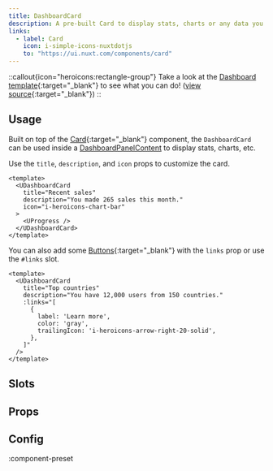```yaml
---
title: DashboardCard
description: A pre-built Card to display stats, charts or any data you'd need in a dashboard.
links:
  - label: Card
    icon: i-simple-icons-nuxtdotjs
    to: "https://ui.nuxt.com/components/card"
---
```


::callout{icon="heroicons:rectangle-group"}
Take a look at the [Dashboard template](sse-dashboard.netlify.app){:target="\_blank"} to see what you can do! ([view source](https://github.com/sseuniverse/starter/blob/master/dashboard/app/components/home/HomeChart.client.vue#L70){:target="\_blank"})
::

## Usage

Built on top of the [Card](https://ui.nuxt.com/components/card){:target="\_blank"} component, the `DashboardCard` can be used inside a [DashboardPanelContent](/ui/components/dashboard-panel-content) to display stats, charts, etc.

Use the `title`, `description`, and `icon` props to customize the card.

```vue [example.vue]
<template>
  <UDashboardCard
    title="Recent sales"
    description="You made 265 sales this month."
    icon="i-heroicons-chart-bar"
  >
    <UProgress />
  </UDashboardCard>
</template>
```

You can also add some [Buttons](https://ui.nuxt.com/components/button){:target="\_blank"} with the `links` prop or use the `#links` slot.

```vue [example.vue]
<template>
  <UDashboardCard
    title="Top countries"
    description="You have 12,000 users from 150 countries."
    :links="[
      {
        label: 'Learn more',
        color: 'gray',
        trailingIcon: 'i-heroicons-arrow-right-20-solid',
      },
    ]"
  />
</template>
```

## Slots

<!-- component-slots -->

## Props

<!-- components-props -->

## Config

:component-preset
